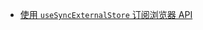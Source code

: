 - [使用 `useSyncExternalStore` 订阅浏览器 API](https://react.dev/reference/react/useSyncExternalStore#subscribing-to-a-browser-api)